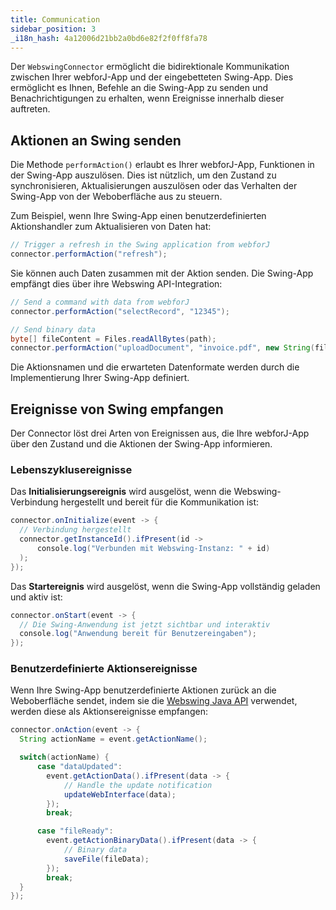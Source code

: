 ```yaml
---
title: Communication
sidebar_position: 3
_i18n_hash: 4a12006d21bb2a0bd6e82f2f0ff8fa78
---
```

Der `WebswingConnector` ermöglicht die bidirektionale Kommunikation zwischen Ihrer webforJ-App und der eingebetteten Swing-App. Dies ermöglicht es Ihnen, Befehle an die Swing-App zu senden und Benachrichtigungen zu erhalten, wenn Ereignisse innerhalb dieser auftreten.

## Aktionen an Swing senden

Die Methode `performAction()` erlaubt es Ihrer webforJ-App, Funktionen in der Swing-App auszulösen. Dies ist nützlich, um den Zustand zu synchronisieren, Aktualisierungen auszulösen oder das Verhalten der Swing-App von der Weboberfläche aus zu steuern.

Zum Beispiel, wenn Ihre Swing-App einen benutzerdefinierten Aktionshandler zum Aktualisieren von Daten hat:

```java
// Trigger a refresh in the Swing application from webforJ
connector.performAction("refresh");
```

Sie können auch Daten zusammen mit der Aktion senden. Die Swing-App empfängt dies über ihre Webswing API-Integration:

```java
// Send a command with data from webforJ
connector.performAction("selectRecord", "12345");

// Send binary data
byte[] fileContent = Files.readAllBytes(path);
connector.performAction("uploadDocument", "invoice.pdf", new String(fileContent));
```

Die Aktionsnamen und die erwarteten Datenformate werden durch die Implementierung Ihrer Swing-App definiert.

## Ereignisse von Swing empfangen

Der Connector löst drei Arten von Ereignissen aus, die Ihre webforJ-App über den Zustand und die Aktionen der Swing-App informieren.

### Lebenszyklusereignisse

Das **Initialisierungsereignis** wird ausgelöst, wenn die Webswing-Verbindung hergestellt und bereit für die Kommunikation ist:

```java
connector.onInitialize(event -> {
  // Verbindung hergestellt
  connector.getInstanceId().ifPresent(id ->
      console.log("Verbunden mit Webswing-Instanz: " + id)
  );
});
```

Das **Startereignis** wird ausgelöst, wenn die Swing-App vollständig geladen und aktiv ist:

```java
connector.onStart(event -> {
  // Die Swing-Anwendung ist jetzt sichtbar und interaktiv
  console.log("Anwendung bereit für Benutzereingaben");
});
```

### Benutzerdefinierte Aktionsereignisse

Wenn Ihre Swing-App benutzerdefinierte Aktionen zurück an die Weboberfläche sendet, indem sie die [Webswing Java API](https://www.webswing.org/docs/25.1/integrate/api) verwendet, werden diese als Aktionsereignisse empfangen:

```java
connector.onAction(event -> {
  String actionName = event.getActionName();

  switch(actionName) {
      case "dataUpdated":
        event.getActionData().ifPresent(data -> {
            // Handle the update notification
            updateWebInterface(data);
        });
        break;

      case "fileReady":
        event.getActionBinaryData().ifPresent(data -> {
            // Binary data
            saveFile(fileData);
        });
        break;
  }
});
```
